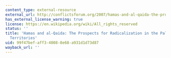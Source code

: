 ```yaml
---
content_type: external-resource
external_url: http://conflictsforum.org/2007/hamas-and-al-qaida-the-prospects-for-radicalization-in-the-palestinian-occupied-territories/
has_external_license_warning: true
license: https://en.wikipedia.org/wiki/All_rights_reserved
status: ''
title: 'Hamas and al-Qaida: The Prospects for Radicalization in the Palestinian Occupied
  Territories'
uid: 99f47bef-aff3-4008-8e68-a931d1d73d87
wayback_url: ''
---
```

